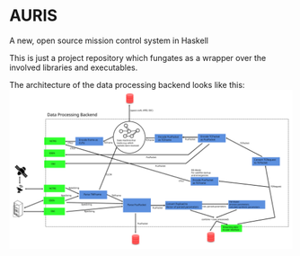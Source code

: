 # AURIS
A new, open source mission control system in Haskell

This is just a project repository which fungates as a wrapper over the involved libraries and executables.

The architecture of the data processing backend looks like this:
![](./architecture.svg)
